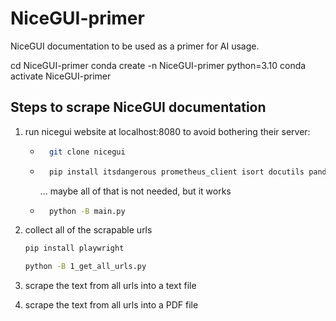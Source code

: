 # NiceGUI-primer
 NiceGUI documentation to be used as a primer for AI usage.

cd NiceGUI-primer
conda create -n NiceGUI-primer python=3.10
conda activate NiceGUI-primer

## Steps to scrape NiceGUI documentation

1. run nicegui website at localhost:8080 to avoid bothering their server:
	- ```sh 
		git clone nicegui
	  ```
	- ```sh 
	  	pip install itsdangerous prometheus_client isort docutils pandas plotly pyecharts matplotlib requests dnspython
	  ```
	  ... maybe all of that is not needed, but it works
	- ```sh 
		python -B main.py
	  ```

2. collect all of the scrapable urls 
	```sh
	pip install playwright
	```

	```sh
	python -B 1_get_all_urls.py
	```

3. scrape the text from all urls into a text file

4. scrape the text from all urls into a PDF file